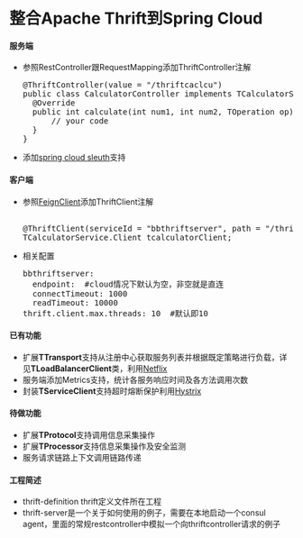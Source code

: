 # 整合Apache Thrift到Spring Cloud

#### 服务端 

* 参照RestController跟RequestMapping添加ThriftController注解

  <pre>@ThriftController(value = "/thriftcaclcu")
  public class CalculatorController implements TCalculatorService.Iface {    
	@Override    
	public int calculate(int num1, int num2, TOperation op) throws TException{ 
		// your code
	}
  }
  </pre>
 
* 添加[spring cloud sleuth]("https://cloud.spring.io/spring-cloud-sleuth")支持

#### 客户端
* 参照[FeignClient]("https://github.com/OpenFeign/feign/")添加ThriftClient注解
	
  <pre>    
  @ThriftClient(serviceId = "bbthriftserver", path = "/thriftcaclcu")
  TCalculatorService.Client tcalculatorClient;
  </pre>
* 相关配置
  <pre>bbthriftserver:
	endpoint:  #cloud情况下默认为空，非空就是直连
	connectTimeout: 1000
	readTimeout: 10000    
  thrift.client.max.threads: 10  #默认即10
  </pre>
  
#### 已有功能
* 扩展**TTransport**支持从注册中心获取服务列表并根据既定策略进行负载，详见**TLoadBalancerClient**类，利用[Netflix](https://github.com/netflix/ribbon)
* 服务端添加Metrics支持，统计各服务响应时间及各方法调用次数 
* 封装**TServiceClient**支持超时熔断保护利用[Hystrix](https://github.com/netflix/hystrix)

#### 待做功能 
* 扩展**TProtocol**支持调用信息采集操作
* 扩展**TProcessor**支持信息采集操作及安全监测
* 服务请求链路上下文调用链路传递

#### 工程简述
* thrift-definition thrift定义文件所在工程
* thrift-server是一个关于如何使用的例子，需要在本地启动一个consul agent，里面的常规restcontroller中模拟一个向thriftcontroller请求的例子
